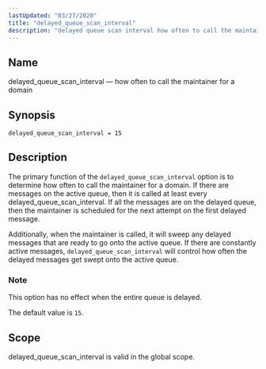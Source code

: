 ```yaml
---
lastUpdated: "03/27/2020"
title: "delayed_queue_scan_interval"
description: "delayed queue scan interval how often to call the maintainer for a domain delayed queue scan interval 15 The primary function of the delayed queue scan interval option is to determine how often to call the maintainer for a domain If there are messages on the active queue then it..."
---
```


<a name="conf.ref.delayed_queue_scan_interval"></a> 
## Name

delayed_queue_scan_interval — how often to call the maintainer for a domain

## Synopsis

`delayed_queue_scan_interval = 15`

<a name="idp24164256"></a> 
## Description

The primary function of the `delayed_queue_scan_interval` option is to determine how often to call the maintainer for a domain. If there are messages on the active queue, then it is called at least every delayed_queue_scan_interval. If all the messages are on the delayed queue, then the maintainer is scheduled for the next attempt on the first delayed message.

Additionally, when the maintainer is called, it will sweep any delayed messages that are ready to go onto the active queue. If there are constantly active messages, `delayed_queue_scan_interval` will control how often the delayed messages get swept onto the active queue.

### Note

This option has no effect when the entire queue is delayed.

The default value is `15`.

<a name="idp24169904"></a> 
## Scope

delayed_queue_scan_interval is valid in the global scope.